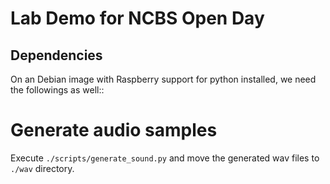 # Lab Demo for NCBS Open Day

## Dependencies

On an Debian image with Raspberry support for python installed, we need the
followings as well::


# Generate audio samples

Execute `./scripts/generate_sound.py` and move the generated wav files to
`./wav` directory.
